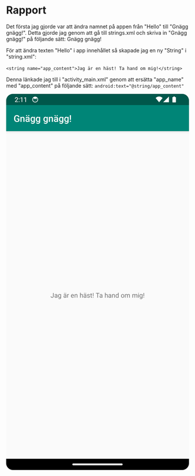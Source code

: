 
# Rapport

Det första jag gjorde var att ändra namnet på appen från "Hello" till "Gnägg gnägg!".
Detta gjorde jag genom att gå till strings.xml och skriva in "Gnägg gnägg!" på följande sätt:
<string name="app_name">Gnägg gnägg!</string>

För att ändra texten "Hello" i app innehållet så skapade jag en ny "String" i "string.xml":

`<string name="app_content">Jag är en häst! Ta hand om mig!</string>`

Denna länkade jag till i "activity_main.xml" genom att ersätta "app_name" med "app_content" på 
följande sätt:
`android:text="@string/app_content"`


![](android.png)
